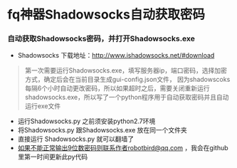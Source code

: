 # fq神器Shadowsocks自动获取密码 

### 自动获取Shadowsocks密码，并打开Shadowsocks.exe

* Shadowsocks 下载地址：http://www.ishadowsocks.net/#download
> 第一次需要运行Shadowsocks.exe，填写服务器ip，端口密码，选择加密方式，确定后会在当前目录生成gui-config.json文件，
因为shadowscoks每隔6个小时自动更改密码，所以如果超时之后，需要关闭重新运行shadowsocks.exe，所以写了一个python程序用于自动获取密码并且自动运行exe文件

* 运行Shadowsocks.py 之前须安装python2.7环境
* 将Shadowsocks.py 跟Shadowsocks.exe 放在同一个文件夹
* 直接运行 Shadowsocks.py 就可以翻墙了
* 如果不能正常输出9位数密码则联系作者robotbird@qq.com ，我会在github里第一时间更新此py代码


